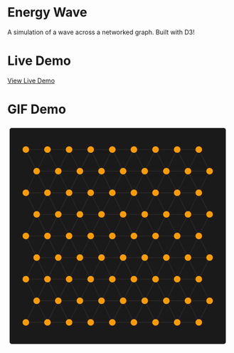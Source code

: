 # Energy Wave

A simulation of a wave across a networked graph. Built with D3!

# Live Demo

[View Live Demo](https://strawstack.github.io/EnergyWave/)

# GIF Demo

[![](./demo.gif)](https://strawstack.github.io/EnergyWave/)
